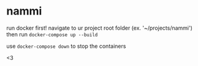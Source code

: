 # nammi


run docker first! navigate to ur project root folder (ex. '~/projects/nammi')
then run `docker-compose up --build`

use `docker-compose down` to stop the containers

<3
